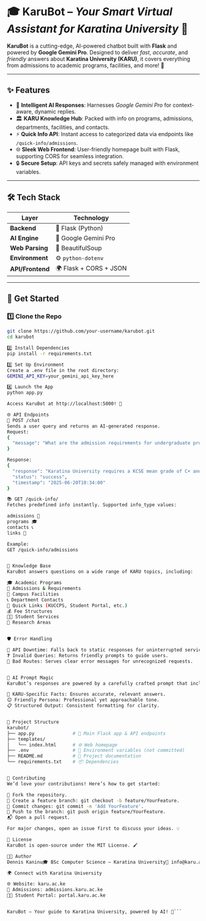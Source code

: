 # 🎓 **KaruBot** – *Your Smart Virtual Assistant for Karatina University* 🚀

**KaruBot** is a cutting-edge, AI-powered chatbot built with **Flask** and powered by **Google Gemini Pro**. Designed to deliver *fast*, *accurate*, and *friendly* answers about **Karatina University (KARU)**, it covers everything from admissions to academic programs, facilities, and more! 🌟

---

## ✨ **Features**

- 🤖 **Intelligent AI Responses**: Harnesses *Google Gemini Pro* for context-aware, dynamic replies.  
- 🏛️ **KARU Knowledge Hub**: Packed with info on programs, admissions, departments, facilities, and contacts.  
- ⚡ **Quick Info API**: Instant access to categorized data via endpoints like `/quick-info/admissions`.  
- 🌐 **Sleek Web Frontend**: User-friendly homepage built with Flask, supporting CORS for seamless integration.  
- 🔒 **Secure Setup**: API keys and secrets safely managed with environment variables.  

---

## 🛠️ **Tech Stack**

| **Layer**         | **Technology**                     |
|-------------------|------------------------------------|
| **Backend**       | 🐍 Flask (Python)                 |
| **AI Engine**     | 🧠 Google Gemini Pro              |
| **Web Parsing**   | 📜 BeautifulSoup                 |
| **Environment**   | ⚙️ `python-dotenv`               |
| **API/Frontend**  | 🌍 Flask + CORS + JSON           |

---

## 🚀 **Get Started**

### 1️⃣ **Clone the Repo**
```bash
git clone https://github.com/your-username/karubot.git
cd karubot

2️⃣ Install Dependencies
pip install -r requirements.txt

3️⃣ Set Up Environment
Create a .env file in the root directory:
GEMINI_API_KEY=your_gemini_api_key_here

4️⃣ Launch the App
python app.py

Access KaruBot at http://localhost:5000! 🎉

🌐 API Endpoints
📩 POST /chat
Sends a user query and returns an AI-generated response.
Request:
{
  "message": "What are the admission requirements for undergraduate programs?"
}

Response:
{
  "response": "Karatina University requires a KCSE mean grade of C+ and above for undergraduate admission...",
  "status": "success",
  "timestamp": "2025-06-20T10:34:00"
}

📚 GET /quick-info/
Fetches predefined info instantly. Supported info_type values:

admissions 📝
programs 🎓
contacts 📞
links 🔗

Example:
GET /quick-info/admissions


📖 Knowledge Base
KaruBot answers questions on a wide range of KARU topics, including:

🎓 Academic Programs  
📝 Admissions & Requirements  
🏢 Campus Facilities  
📞 Department Contacts  
🔗 Quick Links (KUCCPS, Student Portal, etc.)  
💰 Fee Structures  
🧑‍🎓 Student Services  
🔬 Research Areas


🛡️ Error Handling

🔌 API Downtime: Falls back to static responses for uninterrupted service.  
❓ Invalid Queries: Returns friendly prompts to guide users.  
🚫 Bad Routes: Serves clear error messages for unrecognized requests.


🧠 AI Prompt Magic
KaruBot’s responses are powered by a carefully crafted prompt that includes:

🏫 KARU-Specific Facts: Ensures accurate, relevant answers.  
😊 Friendly Persona: Professional yet approachable tone.  
📋 Structured Output: Consistent formatting for clarity.


📂 Project Structure
karubot/
├── app.py              # 🚀 Main Flask app & API endpoints
├── templates/
│   └── index.html      # 🌐 Web homepage
├── .env                # 🔐 Environment variables (not committed)
├── README.md           # 📖 Project documentation
└── requirements.txt    # 📦 Dependencies


🤝 Contributing
We’d love your contributions! Here’s how to get started:

🍴 Fork the repository.  
🌿 Create a feature branch: git checkout -b feature/YourFeature.  
💾 Commit changes: git commit -m 'Add YourFeature'.  
🚀 Push to the branch: git push origin feature/YourFeature.  
📬 Open a pull request.

For major changes, open an issue first to discuss your ideas. 💡

📜 License
KaruBot is open-source under the MIT License. 🖌️

👨‍💻 Author
Dennis Kaninu🎓 BSc Computer Science – Karatina University📧 info@karu.ac.ke | 🌐 karu.ac.ke

🌍 Connect with Karatina University

🌐 Website: karu.ac.ke  
📝 Admissions: admissions.karu.ac.ke  
🧑‍🎓 Student Portal: portal.karu.ac.ke


KaruBot – Your guide to Karatina University, powered by AI! 🌟```
